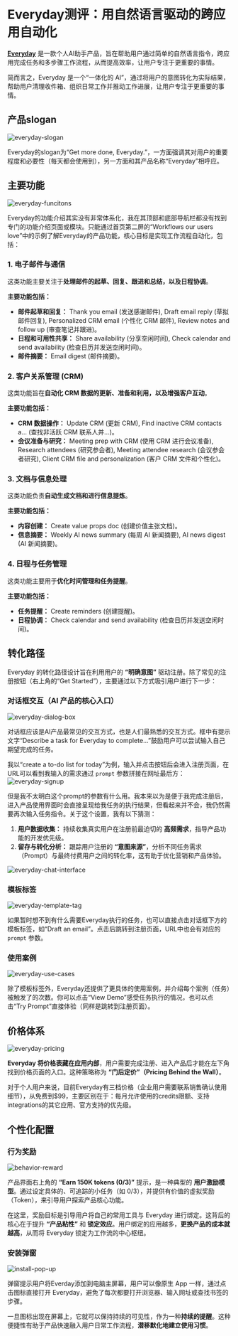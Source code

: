 # Everyday测评：用自然语言驱动的跨应用自动化



**[Everyday](https://www.everyday.new/)** 是一款个人AI助手产品，旨在帮助用户通过简单的自然语言指令，跨应用完成任务和多步骤工作流程，从而提高效率，让用户专注于更重要的事情。

简而言之，Everyday 是一个“一体化的 AI”，通过将用户的意图转化为实际结果，帮助用户清理收件箱、组织日常工作并推动工作进展，让用户专注于更重要的事情。

## 产品slogan
![everyday-slogan](everyday-slogan.png)

Everyday的slogan为“Get more done, Everyday.”，一方面强调其对用户的重要程度和必要性（每天都会使用到），另一方面和其产品名称“Everyday”相呼应。

## 主要功能

![everyday-funcitons](everyday-funcitons.png)

Everyday的功能介绍其实没有非常体系化，我在其顶部和底部导航栏都没有找到专门的功能介绍页面或模块。只能通过首页第二屏的“Workflows our users love”中的示例了解Everyday的产品功能，核心目标是实现工作流程自动化，包括：

### 1. 电子邮件与通信

这类功能主要关注于**处理邮件的起草、回复、跟进和总结，以及日程协调**。

**主要功能包括：**

* **邮件起草和回复：** Thank you email (发送感谢邮件), Draft email reply (草拟邮件回复), Personalized CRM email (个性化 CRM 邮件), Review notes and follow up (审查笔记并跟进)。
* **日程和可用性共享：** Share availability (分享空闲时间), Check calendar and send availability (检查日历并发送空闲时间)。
* **邮件摘要：** Email digest (邮件摘要)。

### 2. 客户关系管理 (CRM)

这类功能旨在**自动化 CRM 数据的更新、准备和利用，以及增强客户互动**。

**主要功能包括：**

* **CRM 数据操作：** Update CRM (更新 CRM), Find inactive CRM contacts a... (查找非活跃 CRM 联系人并...)。
* **会议准备与研究：** Meeting prep with CRM (使用 CRM 进行会议准备), Research attendees (研究参会者), Meeting attendee research (会议参会者研究), Client CRM file and personalization (客户 CRM 文件和个性化)。

### 3. 文档与信息处理

这类功能负责**自动生成文档和进行信息提炼**。

**主要功能包括：**

* **内容创建：** Create value props doc (创建价值主张文档)。
* **信息摘要：** Weekly AI news summary (每周 AI 新闻摘要), AI news digest (AI 新闻摘要)。

### 4. 日程与任务管理

这类功能主要用于**优化时间管理和任务提醒**。

**主要功能包括：**

* **任务提醒：** Create reminders (创建提醒)。
* **日程协调：** Check calendar and send availability (检查日历并发送空闲时间)。


## 转化路径

Everyday 的转化路径设计旨在利用用户的 **“明确意图”** 驱动注册。除了常见的注册按钮（右上角的“Get Started”），主要通过以下方式吸引用户进行下一步：

### 对话框交互（AI 产品的核心入口）
![everyday-dialog-box](everyday-dialog-box.png)

对话框应该是AI产品最常见的交互方式，也是人们最熟悉的交互方式。框中有提示文字“Describe a task for Everyday to complete...”鼓励用户可以尝试输入自己期望完成的任务。

我以“create a to-do list for today”为例，输入并点击按钮后会进入注册页面，在URL可以看到我输入的需求通过 `prompt` 参数拼接在网址最后方：
![everyday-signup](everyday-signup.png)

但是我不太明白这个prompt的参数有什么用。我本来以为是便于我完成注册后，进入产品使用界面时会直接呈现给我任务的执行结果，但看起来并不会，我仍然需要再次输入任务指令。关于这个设置，我有以下猜测：
1. **用户数据收集：** 持续收集真实用户在注册前最迫切的 **高频需求**，指导产品功能的开发优先级。
2. **留存与转化分析：** 跟踪用户注册的 **“意图来源”**，分析不同任务需求（Prompt）与最终付费用户之间的转化率，这有助于优化营销和产品体验。

![everyday-chat-interface](everyday-chat-interface.png)


### 模板标签
![everyday-template-tag](everyday-template-tag.png)

如果暂时想不到有什么需要Everyday执行的任务，也可以直接点击对话框下方的模板标签，如“Draft an email”。点击后跳转到注册页面，URL中也会有对应的 `prompt` 参数。


### 使用案例
![everyday-use-cases](everyday-use-cases.png)

除了模板标签外，Everyday还提供了更具体的使用案例，并介绍每个案例（任务）被触发了的次数。你可以点击“View Demo”感受任务执行的情况，也可以点击“Try Prompt”直接体验（同样是跳转到注册页面）。

## 价格体系
![everyday-pricing](everyday-pricing.png)

**Everyday 将价格表藏在应用内部**，用户需要完成注册、进入产品后才能在左下角找到价格页面的入口。这种策略称为 **“门后定价”（Pricing Behind the Wall）**。

对于个人用户来说，目前Everyday有三档价格（企业用户需要联系销售确认使用细节），从免费到$99，主要区别在于：每月允许使用的credits限额、支持integrations的其它应用、官方支持的优先级。

## 个性化配置
### 行为奖励
![behavior-reward](behavior-reward.png)

产品界面右上角的 **“Earn 150K tokens (0/3)”** 提示，是一种典型的 **用户激励模型**。通过设定具体的、可追踪的小任务（如 0/3），并提供有价值的虚拟奖励（Token），来引导用户探索产品核心功能。

在这里，奖励目标是引导用户将自己的常用工具与 Everyday 进行绑定。这背后的核心在于提升 **“产品粘性”** 和 **锁定效应**。用户绑定的应用越多，**更换产品的成本就越高**，从而将 Everyday 锁定为工作流的中心枢纽。

### 安装弹窗
![install-pop-up](install-pop-up.png)

弹窗提示用户将Everday添加到电脑主屏幕，用户可以像原生 App 一样，通过点击图标直接打开 Everyday，避免了每次都要打开浏览器、输入网址或查找书签的步骤。

一旦图标出现在屏幕上，它就可以保持持续的可见性，作为一种**持续的提醒**。这种便捷性有助于产品快速融入用户日常工作流程，**潜移默化地建立使用习惯**。

